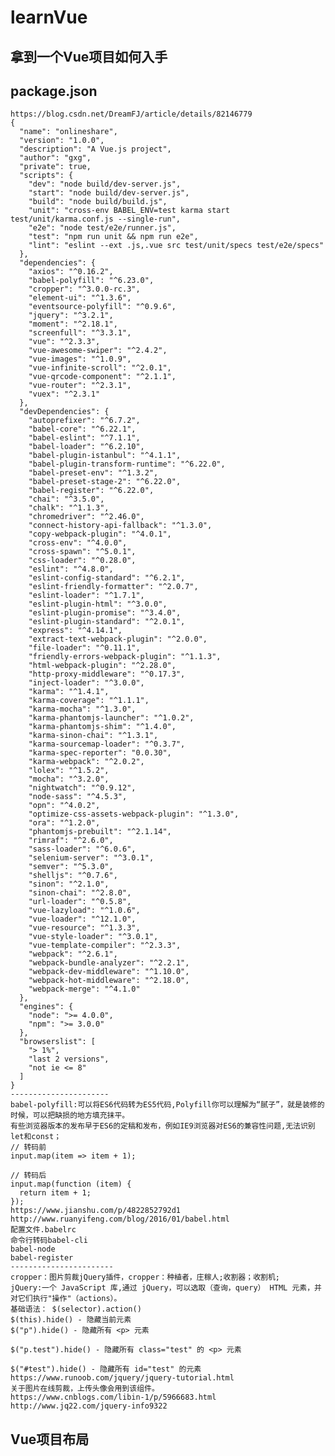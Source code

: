 # learnVue
## 拿到一个Vue项目如何入手
## package.json
    https://blog.csdn.net/DreamFJ/article/details/82146779
    {
      "name": "onlineshare",
      "version": "1.0.0",
      "description": "A Vue.js project",
      "author": "gxg",
      "private": true,
      "scripts": {
        "dev": "node build/dev-server.js",
        "start": "node build/dev-server.js",
        "build": "node build/build.js",
        "unit": "cross-env BABEL_ENV=test karma start test/unit/karma.conf.js --single-run",
        "e2e": "node test/e2e/runner.js",
        "test": "npm run unit && npm run e2e",
        "lint": "eslint --ext .js,.vue src test/unit/specs test/e2e/specs"
      },
      "dependencies": {
        "axios": "^0.16.2",
        "babel-polyfill": "^6.23.0",
        "cropper": "^3.0.0-rc.3",
        "element-ui": "^1.3.6",
        "eventsource-polyfill": "^0.9.6",
        "jquery": "^3.2.1",
        "moment": "^2.18.1",
        "screenfull": "^3.3.1",
        "vue": "^2.3.3",
        "vue-awesome-swiper": "^2.4.2",
        "vue-images": "^1.0.9",
        "vue-infinite-scroll": "^2.0.1",
        "vue-qrcode-component": "^2.1.1",
        "vue-router": "^2.3.1",
        "vuex": "^2.3.1"
      },
      "devDependencies": {
        "autoprefixer": "^6.7.2",
        "babel-core": "^6.22.1",
        "babel-eslint": "^7.1.1",
        "babel-loader": "^6.2.10",
        "babel-plugin-istanbul": "^4.1.1",
        "babel-plugin-transform-runtime": "^6.22.0",
        "babel-preset-env": "^1.3.2",
        "babel-preset-stage-2": "^6.22.0",
        "babel-register": "^6.22.0",
        "chai": "^3.5.0",
        "chalk": "^1.1.3",
        "chromedriver": "^2.46.0",
        "connect-history-api-fallback": "^1.3.0",
        "copy-webpack-plugin": "^4.0.1",
        "cross-env": "^4.0.0",
        "cross-spawn": "^5.0.1",
        "css-loader": "^0.28.0",
        "eslint": "^4.8.0",
        "eslint-config-standard": "^6.2.1",
        "eslint-friendly-formatter": "^2.0.7",
        "eslint-loader": "^1.7.1",
        "eslint-plugin-html": "^3.0.0",
        "eslint-plugin-promise": "^3.4.0",
        "eslint-plugin-standard": "^2.0.1",
        "express": "^4.14.1",
        "extract-text-webpack-plugin": "^2.0.0",
        "file-loader": "^0.11.1",
        "friendly-errors-webpack-plugin": "^1.1.3",
        "html-webpack-plugin": "^2.28.0",
        "http-proxy-middleware": "^0.17.3",
        "inject-loader": "^3.0.0",
        "karma": "^1.4.1",
        "karma-coverage": "^1.1.1",
        "karma-mocha": "^1.3.0",
        "karma-phantomjs-launcher": "^1.0.2",
        "karma-phantomjs-shim": "^1.4.0",
        "karma-sinon-chai": "^1.3.1",
        "karma-sourcemap-loader": "^0.3.7",
        "karma-spec-reporter": "0.0.30",
        "karma-webpack": "^2.0.2",
        "lolex": "^1.5.2",
        "mocha": "^3.2.0",
        "nightwatch": "^0.9.12",
        "node-sass": "^4.5.3",
        "opn": "^4.0.2",
        "optimize-css-assets-webpack-plugin": "^1.3.0",
        "ora": "^1.2.0",
        "phantomjs-prebuilt": "^2.1.14",
        "rimraf": "^2.6.0",
        "sass-loader": "^6.0.6",
        "selenium-server": "^3.0.1",
        "semver": "^5.3.0",
        "shelljs": "^0.7.6",
        "sinon": "^2.1.0",
        "sinon-chai": "^2.8.0",
        "url-loader": "^0.5.8",
        "vue-lazyload": "^1.0.6",
        "vue-loader": "^12.1.0",
        "vue-resource": "^1.3.3",
        "vue-style-loader": "^3.0.1",
        "vue-template-compiler": "^2.3.3",
        "webpack": "^2.6.1",
        "webpack-bundle-analyzer": "^2.2.1",
        "webpack-dev-middleware": "^1.10.0",
        "webpack-hot-middleware": "^2.18.0",
        "webpack-merge": "^4.1.0"
      },
      "engines": {
        "node": ">= 4.0.0",
        "npm": ">= 3.0.0"
      },
      "browserslist": [
        "> 1%",
        "last 2 versions",
        "not ie <= 8"
      ]
    }
    ----------------------
    babel-polyfill:可以将ES6代码转为ES5代码,Polyfill你可以理解为“腻子”，就是装修的时候，可以把缺损的地方填充抹平。
    有些浏览器版本的发布早于ES6的定稿和发布，例如IE9浏览器对ES6的兼容性问题,无法识别let和const；
    // 转码前
    input.map(item => item + 1);

    // 转码后
    input.map(function (item) {
      return item + 1;
    });
    https://www.jianshu.com/p/4822852792d1
    http://www.ruanyifeng.com/blog/2016/01/babel.html
    配置文件.babelrc
    命令行转码babel-cli
    babel-node
    babel-register
    -----------------------
    cropper：图片剪裁jQuery插件，cropper：种植者，庄稼人;收割器；收割机;
    jQuery:一个 JavaScript 库,通过 jQuery，可以选取（查询，query） HTML 元素，并对它们执行"操作"（actions）。
    基础语法： $(selector).action() 
    $(this).hide() - 隐藏当前元素
    $("p").hide() - 隐藏所有 <p> 元素

    $("p.test").hide() - 隐藏所有 class="test" 的 <p> 元素

    $("#test").hide() - 隐藏所有 id="test" 的元素
    https://www.runoob.com/jquery/jquery-tutorial.html
    关于图片在线剪裁，上传头像会用到该组件。
    https://www.cnblogs.com/libin-1/p/5966683.html
    http://www.jq22.com/jquery-info9322
    
    
    
## Vue项目布局
